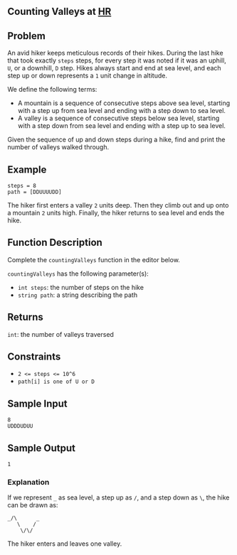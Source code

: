 ## Counting Valleys at [HR](https://www.hackerrank.com/challenges/counting-valleys/problem)

## Problem

An avid hiker keeps meticulous records of their hikes.
During the last hike that took exactly `steps` steps,
for every step it was noted if it was an uphill, `U`, or a downhill,
`D` step. Hikes always start and end at sea level,
and each step up or down represents a `1` unit change in altitude.

We define the following terms:
* A mountain is a sequence of consecutive steps above sea level,
  starting with a step up from sea level and ending with a step down
  to sea level.
* A valley is a sequence of consecutive steps below sea level,
  starting with a step down from sea level and ending with a step up
  to sea level.

Given the sequence of up and down steps during a hike,
find and print the number of valleys walked through.

## Example
```
steps = 8
path = [DDUUUUDD]
```

The hiker first enters a valley `2` units deep.
Then they climb out and up onto a mountain `2` units high.
Finally, the hiker returns to sea level and ends the hike.

## Function Description

Complete the `countingValleys` function in the editor below.

`countingValleys` has the following parameter(s):
* `int steps`: the number of steps on the hike
* `string path`: a string describing the path

## Returns

`int`: the number of valleys traversed

## Constraints

* `2 <= steps <= 10^6`
* `path[i] is one of U or D`

## Sample Input
```
8
UDDDUDUU
```

## Sample Output

```
1
```

### Explanation

If we represent `_` as sea level, a step up as `/`,
and a step down as `\`, the hike can be drawn as:
```
_/\      _
   \    /
    \/\/
```
The hiker enters and leaves one valley.
